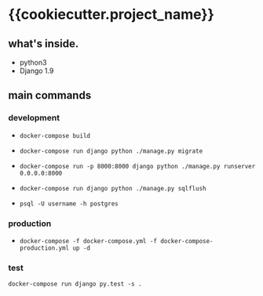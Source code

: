 # {{cookiecutter.project_name}}

## what's inside.
* python3
* Django 1.9

## main commands

### development
* `docker-compose build`
* `docker-compose run django python ./manage.py migrate`
* `docker-compose run -p 8000:8000 django python ./manage.py runserver 0.0.0.0:8000`

* `docker-compose run django python ./manage.py sqlflush`
* `psql -U username -h postgres`

### production
* `docker-compose -f docker-compose.yml -f docker-compose-production.yml up -d`

### test
`docker-compose run django py.test -s .`
